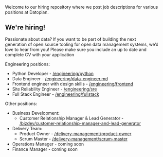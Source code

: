 Welcome to our hiring repository where we post job descriptions for various positions at Datopian.

## We're hiring!

Passionate about data? If you want to be part of building the next generation of open source tooling for open data management systems, we’d love to hear from you! Please make sure you include an up to date and complete CV with your application

Engineering positions:

- Python Developer - [/engineering/python](/engineering/python-developer-general.md)
- Data Engineer - [/engineering/data-engineer.md](/engineering/data-engineer.md)
- Frontend engineer with design skills - [/engineering/frontend](/engineering/frontend.md)
- Site Reliability Engineer - [/engineering/sre](/engineering/sre.md)
- Full Stack Engineer - [/engineering/fullstack](/engineering/fullstack.md)

Other positions:

- Business Development:
  - Customer Relationship Manager & Lead Generator - [/bizdev/customer-relationship-manager-and-lead-generator](bizdev/customer-relationship-manager-and-lead-generator.md)
- Delivery Team:
  - Product Owner - [/delivery-management/product-owner](delivery-management/product-owner.md)
  - Scrum Master - [/delivery-management/scrum-master](delivery-management/scrum-master.md)
- Operations Manager - coming soon
- Finance Manager - coming soon
